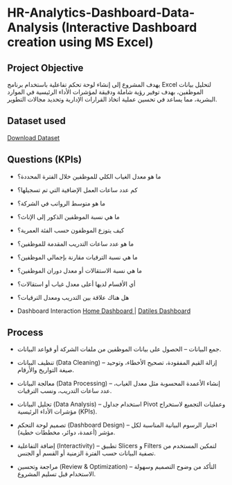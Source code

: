 # HR-Analytics-Dashboard-Data-Analysis (Interactive Dashboard creation using MS Excel)
## Project Objective
يهدف المشروع إلى إنشاء لوحة تحكم تفاعلية باستخدام برنامج Excel لتحليل بيانات الموظفين، بهدف توفير رؤية شاملة ودقيقة لمؤشرات الأداء الرئيسية في الموارد البشرية، مما يساعد في تحسين عملية اتخاذ القرارات الإدارية وتحديد مجالات التطوير.
## Dataset used
[Download Dataset](https://github.com/Mohamed-Nofal-DataAnalysis/HR-Analytics-Dashboard/blob/main/HR_Dataset%20.xlsx)
## Questions (KPIs)
- ما هو معدل الغياب الكلي للموظفين خلال الفترة المحددة؟

- كم عدد ساعات العمل الإضافية التي تم تسجيلها؟

- ما هو متوسط الرواتب في الشركة؟

- ما هي نسبة الموظفين الذكور إلى الإناث؟

- كيف يتوزع الموظفون حسب الفئة العمرية؟

- ما هو عدد ساعات التدريب المقدمة للموظفين؟

- ما هي نسبة الترقيات مقارنة بإجمالي الموظفين؟

- ما هي نسبة الاستقالات أو معدل دوران الموظفين؟

- أي الأقسام لديها أعلى معدل غياب أو استقالات؟

- هل هناك علاقة بين التدريب ومعدل الترقيات؟
- Dashboard Interaction [Home Dashboard ](https://github.com/Mohamed-Nofal-DataAnalysis/HR-Analytics-Dashboard/blob/main/Home%20Dashboard.png)  | [Datiles Dashboard ](https://github.com/Mohamed-Nofal-DataAnalysis/HR-Analytics-Dashboard/blob/main/Details%20Dashboard.png)

## Process
- جمع البيانات – الحصول على بيانات الموظفين من ملفات الشركة أو قواعد البيانات.

- تنظيف البيانات (Data Cleaning) – إزالة القيم المفقودة، تصحيح الأخطاء، وتوحيد صيغة التواريخ والأرقام.

- معالجة البيانات (Data Processing) – إنشاء الأعمدة المحسوبة مثل معدل الغياب، عدد ساعات التدريب، ونسب الترقيات.

- تحليل البيانات (Data Analysis) – استخدام جداول Pivot وعمليات التجميع لاستخراج مؤشرات الأداء الرئيسية (KPIs).

- تصميم لوحة التحكم (Dashboard Design) – اختيار الرسوم البيانية المناسبة لكل مؤشر (أعمدة، دوائر، مخططات خطية).

- إضافة التفاعلية (Interactivity) – تطبيق Slicers و Filters لتمكين المستخدم من تصفية البيانات حسب الفترة الزمنية أو القسم أو الجنس.

- مراجعة وتحسين (Review & Optimization) – التأكد من وضوح التصميم وسهولة الاستخدام قبل تسليم المشروع.


